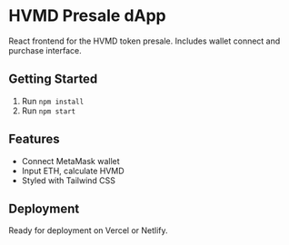 # HVMD Presale dApp

React frontend for the HVMD token presale. Includes wallet connect and purchase interface.

## Getting Started

1. Run `npm install`
2. Run `npm start`

## Features

- Connect MetaMask wallet
- Input ETH, calculate HVMD
- Styled with Tailwind CSS

## Deployment

Ready for deployment on Vercel or Netlify.
